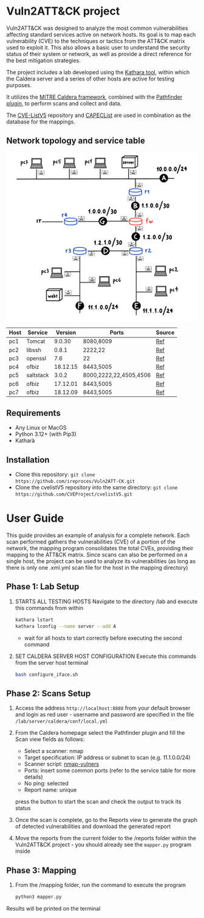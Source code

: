 # Vuln2ATT&CK project

Vuln2ATT&CK was designed to analyze the most common vulnerabilities affecting standard services active on network hosts.
Its goal is to map each vulnerability (CVE) to the techniques or tactics from the ATT&CK matrix used to exploit it. This also allows a basic user to understand the security status of their system or network, as well as provide a direct reference for the best mitigation strategies.

The project includes a lab developed using the [Kathara tool](https://github.com/KatharaFramework/Kathara), within which the Caldera server and a series of other hosts are active for testing purposes.

It utilizes the [MITRE Caldera framework](https://github.com/mitre/caldera), combined with the [Pathfinder plugin](https://github.com/center-for-threat-informed-defense/caldera_pathfinder), to perform scans and collect and data.

The [CVE-ListV5](https://github.com/CVEProject/cvelistV5) repository and [CAPECList](https://capec.mitre.org/index.html) are used in combination as the database for the mappings.

## Network topology and service table

![](rete.jpeg)

| Host    | Service   | Version    | Ports                  | Source                                                                      |
|---------|-----------|------------|------------------------|-----------------------------------------------------------------------------|
| pc1     | Tomcat    | 9.0.30     | 8080,8009              | [Ref](https://github.com/vulhub/vulhub/tree/master/tomcat/CVE-2020-1938)    |
| pc2     | libssh    | 0.8.1      | 2222,22                | [Ref](https://github.com/vulhub/vulhub/tree/master/libssh/CVE-2018-10933)   |
| pc3     | openssl   | 7.6        | 22                     | [Ref](https://vulners.com/cve/CVE-2018-15473)                               |
| pc4     | ofbiz     | 18.12.15   | 8443,5005              | [Ref](https://github.com/vulhub/vulhub/tree/master/ofbiz/CVE-2024-45195)    |
| pc5     | saltstack | 3.0.2      | 8000,2222,22,4505,4506 | [Ref](https://github.com/vulhub/vulhub/tree/master/saltstack/CVE-2020-16846)|
| pc6     | ofbiz     | 17.12.01   | 8443,5005              | [Ref](https://github.com/vulhub/vulhub/tree/master/ofbiz/CVE-2020-9496)     |
| pc7     | ofbiz     | 18.12.09   | 8443,5005              | [Ref](https://github.com/vulhub/vulhub/tree/master/ofbiz/CVE-2023-49070)    |

## Requirements
* Any Linux or MacOS
* Python 3.12+ (with Pip3)
* Katharà

## Installation
* Clone this repository:
        `git clone https://github.com/ireproces/Vuln2ATT-CK.git`
* Clone the cvelistV5 repository into the same directory:
        `git clone https://github.com/CVEProject/cvelistV5.git`

# User Guide
This guide provides an example of analysis for a complete network. Each scan performed gathers the vulnerabilities (CVE) of a portion of the network, the mapping program consolidates the total CVEs, providing their mapping to the ATT&CK matrix.
Since scans can also be performed on a single host, the project can be used to analyze its vulnerabilities (as long as there is only one .xml.yml scan file for the host in the mapping directory)

## Phase 1: Lab Setup 
1. STARTS ALL TESTING HOSTS
Navigate to the directory /lab and execute this commands from within
    ```Bash
    kathara lstart
    kathara lconfig --name server --add A
    ```
    - wait for all hosts to start correctly before executing the second command

2. SET CALDERA SERVER HOST CONFIGURATION
Execute this commands from the server host terminal
    ```Bash
    bash configure_iface.sh
    ```

## Phase 2: Scans Setup
1. Access the address `http://localhost:8888` from your default browser and login as red user - username and password are specified in the file `/lab/server/caldera/conf/local.yml`

2. From the Caldera homepage select the Pathfinder plugin and fill the Scan view fields as follows:  
    - Select a scanner: nmap  
    - Target specification: IP address or subnet to scan (e.g. 11.1.0.0/24)  
    - Scanner script: [nmap-vulners](https://github.com/vulnersCom/nmap-vulners/tree/bbf53dd085f8d810921ee00ccf85bdb329d59514)
    - Ports: insert some common ports (refer to the service table for more details)
    - No ping: selected
    - Report name: unique
    
    press the button to start the scan and check the output to track its status

3. Once the scan is complete, go to the Reports view to generate the graph of detected vulnerabilities and download the generated report

4. Move the reports from the current folder to the /reports folder within the Vuln2ATT&CK project - you should already see the `mapper.py` program inside

## Phase 3: Mapping
1. From the /mapping folder, run the command to execute the program
    ```Bash
    python3 mapper.py
    ```

Results will be printed on the terminal